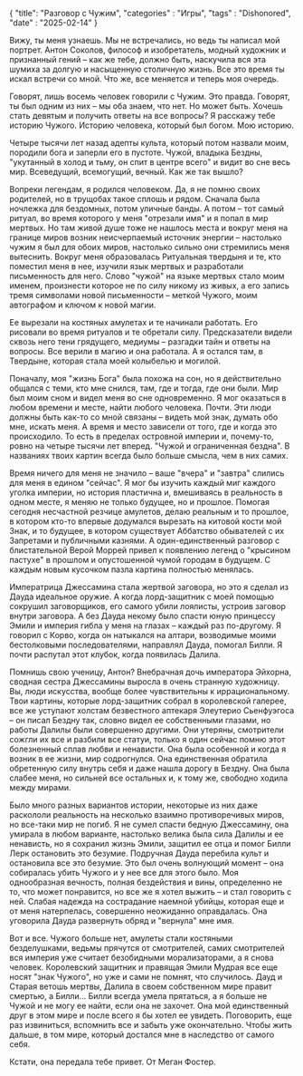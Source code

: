 {
	"title": "Разговор с Чужим", 
	"categories" : "Игры", 
	"tags" : "Dishonored", 
	"date" : "2025-02-14"
}

Вижу, ты меня узнаешь. Мы не встречались, но ведь ты написал мой портрет. Антон Соколов, философ и изобретатель, модный художник и признанный гений – как же тебе, должно быть, наскучила вся эта шумиха за долгую и насыщенную столичную жизнь. Все это время ты искал встречи со мной. Что же, все меняется и теперь моя очередь.

Говорят, лишь восемь человек говорили с Чужим. Это правда. Говорят, ты был одним из них – мы оба знаем, что нет. Но может быть. Хочешь стать девятым и получить ответы на все вопросы? Я расскажу тебе историю Чужого. Историю человека, который был богом. Мою историю.

Четыре тысячи лет назад адепты культа, который потом назвали моим, породили бога и заперли его в пустоте. Чужой, владыка Бездны, "укутанный в холод и тьму, он спит в центре всего" и видит во сне весь мир. Всеведущий, всемогущий, вечный. Как же так вышло? 

Вопреки легендам, я родился человеком. Да, я не помню своих родителей, но в трущобах такое сплошь и рядом. Сначала была ночлежка для бездомных, потом уличные банды. А потом – тот самый ритуал, во время которого у меня "отрезали имя" и я попал в мир мертвых. Но там живой душе тоже не нашлось места и вокруг меня на границе миров возник неисчерпаемый источник энергии – настолько чужим я был для обоих миров, настолько сильно они стремились меня вытеснить. Вокруг меня образовалась Ритуальная твердыня и те, кто поместил меня в нее, изучили язык мертвых и разработали письменность для него. Слово "чужой" на языке мертвых стало моим именем, произнести которое не по силу никому из живых, а его запись тремя символами новой письменности – меткой Чужого, моим автографом и ключом к новой магии. 

Ее вырезали на костяных амулетах и те начинали работать. Его рисовали во время ритуалов и те обретали силу. Предсказатели видели сквозь него тени грядущего, медиумы – разгадки тайн и ответы на вопросы. Все верили в магию и она работала. А я остался там, в Твердыне, которая стала моей колыбелью и могилой. 

Поначалу, моя "жизнь Бога" была похожа на сон, но я действительно общался с теми, кто мне снился, там, где и тогда, где они были. Мир был моим сном и видел меня во сне одновременно. Я мог оказаться в любом времени и месте, найти любого человека. Почти. Эти люди должны быть как-то со мной связаны – видеть мой знак, думать обо мне, искать меня. А время и место зависели от того, где и когда это происходило. То есть в пределах островной империи и, почему-то, ровно на четыре тысячи лет вперед. "Чужой и ограниченная бездна". В названиях твоих картин всегда было больше смысла, чем в них самих. 

Время ничего для меня не значило – ваше "вчера" и "завтра" слились для меня в едином "сейчас". Я мог бы изучить каждый миг каждого уголка империи, но история пластична и, вмешиваясь в реальность в одном месте, я меняю не только будущее, но и прошлое. Помогая сегодня несчастной резчице амулетов, делаю реальным и то прошлое, в котором кто-то впервые додумался вырезать на китовой кости мой Знак, и то будущее, в котором существует Аббатство обывателей с их Запретами и публичными казнями. А один-единственный разговор с блистательной Верой Моррей привел к появлению легенд о "крысином пастухе" в прошлом и опустошенной чумой городам в будущем. С каждым новым кусочком пазла картина полностью менялась.

Императрица Джессамина стала жертвой заговора, но это я сделал из Дауда идеальное оружие. А когда лорд-защитник с моей помощью сокрушил заговорщиков, его самого убили лоялисты, устроив заговор внутри заговора. А без Дауда некому было спасти юную принцессу Эмили и империя гибла у меня на глазах – каждый раз по-другому. Я говорил с Корво, когда он натыкался на алтари, возводимые моими бестолковыми последователями, направлял Дауда, помогал Билли. Я почти распутал этот клубок, когда появилась Далила.

Помнишь свою ученицу, Антон? Внебрачная дочь императора Эйхорна, сводная сестра Джессамины выросла в очень странную художницу. Вы, люди искусства, вообще более чувствительны к иррациональному. Твои картины, которые лорд-защитник собрал в королевской галерее, все же уступают холстам безвестного аптекаря Элеутерио Сьенфуэгоса – он писал Бездну так, словно видел ее собственными глазами, но работы Далилы были совершенно другими. Они утеряны, смотрители сожгли их все и разбили все статуи, только я один сейчас помню этот болезненный сплав любви и ненависти. Она была особенной и когда я возник в ее жизни, мир содрогнулся. Она единственная обратила обретенную силу внутрь себя и даже нашла дорогу в Бездну. Она была слабее меня, но сильней все остальных и, к тому же, свободно ходила между мирами.

Было много разных вариантов истории, некоторые из них даже раскололи реальность на несколько взаимно противоречивых миров, но все-таки мир не погиб. Я не сумел спасти бедную Джессамину, она умирала в любом варианте, настолько велика была сила Далилы и ее ненависть, но я сохранил жизнь Эмили, защитил ее отца и помог Билли Лерк остановить это безумие. Подручная Дауда перебила культ и остановила все это безумие. Это был очень волнующий момент – она собиралась убить Чужого и у нее все для этого было. Моя однообразная вечность, полная бездействия и вины, определенно не то, что может понравится, но все же я хотел выжить – и стал говорить с ней. Слабая надежда на сострадание наемной убийцы, которая еще и от меня натерпелась, совершенно неожиданно оправдалась. Она уговорила Дауда развернуть обряд и "вернула" мне имя.

Вот и все. Чужого больше нет, амулеты стали костяными безделушками, ведьмы прячутся от смотрителей, самих смотрителей вся империя уже считает безобидными морализаторами, а я снова человек. Королевский защитник и правящая Эмили Мудрая все еще носят "знак Чужого", но уже и сами не помнят, что случилось. Дауд и Старая ветошь мертвы, Далила в своем собственном мире правит смертью, а Билли... Билли всегда умела прятаться, а я больше не Чужой и не могу ее найти, если она не захочет. Она мой единственный друг в этом мире и после всего я бы хотел ее увидеть. Поговорить, еще раз извиниться, вспомнить все и забыть уже окончательно. Чтобы жить дальше, в том мире, который достался мне в наследство от самого себя.

Кстати, она передала тебе привет. От Меган Фостер.

